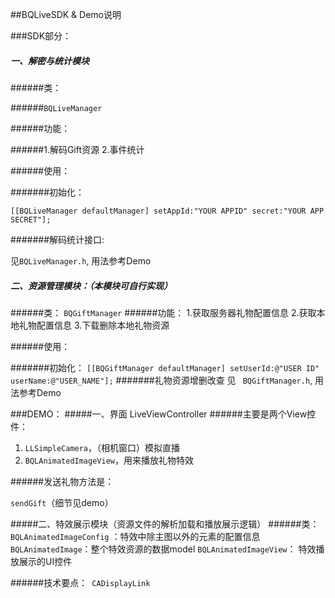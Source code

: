 ##BQLiveSDK & Demo说明

###SDK部分：
##### 一、解密与统计模块

######类：

######`BQLiveManager`

######功能：

######1.解码Gift资源 2.事件统计

######使用：



#######初始化：

`[[BQLiveManager defaultManager] setAppId:"YOUR APPID" secret:"YOUR APP SECRET"];`



#######解码统计接口:

见`BQLiveManager.h`, 用法参考Demo





##### 二、资源管理模块：（本模块可自行实现）

######类： 
`BQGiftManager` 
######功能：
1.获取服务器礼物配置信息 2.获取本地礼物配置信息 3.下载删除本地礼物资源

######使用：


#######初始化：
`[[BQGiftManager defaultManager] setUserId:@"USER ID" userName:@"USER_NAME"];`
#######礼物资源增删改查
见  ` BQGiftManager.h`, 用法参考Demo

###DEMO：
#####一、界面 LiveViewController
######主要是两个View控件：

1.   ```LLSimpleCamera```，（相机窗口）模拟直播 
2.   ```BQLAnimatedImageView```，用来播放礼物特效

######发送礼物方法是：

`sendGift`（细节见demo）

#####二、特效展示模块（资源文件的解析加载和播放展示逻辑）
######类：
`BQLAnimatedImageConfig` ：特效中除主图以外的元素的配置信息
`BQLAnimatedImage`：整个特效资源的数据model
`BQLAnimatedImageView`： 特效播放展示的UI控件

######技术要点：` CADisplayLink`






















